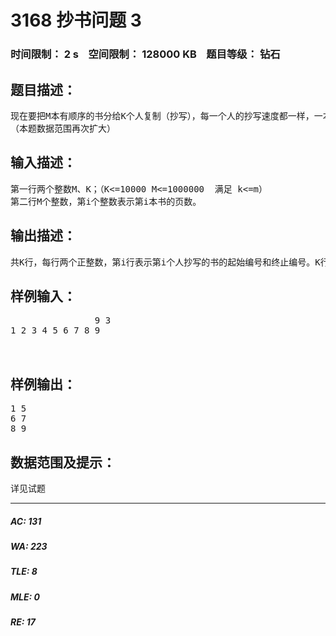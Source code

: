 # 3168 抄书问题 3   
### 时间限制： 2 s&nbsp;&nbsp;&nbsp;&nbsp;空间限制： 128000 KB&nbsp;&nbsp;&nbsp;&nbsp;题目等级： 钻石  
## 题目描述：  

<pre>
现在要把M本有顺序的书分给K个人复制（抄写），每一个人的抄写速度都一样，一本书不允许给两个（或以上）的人抄写，分给每一个人的书，必 须是连续的，比 如不能把第一、第三、第四本数给同一个人抄写。现在请你设计一种方案，使得复制时间最短。复制时间为抄写页数最多的人用去的时间。
（本题数据范围再次扩大）
</pre>
  
  
## 输入描述：  

<pre>
第一行两个整数M、K；（K<=10000 M<=1000000  满足 k<=m）
第二行M个整数，第i个整数表示第i本书的页数。
</pre>
  
  
## 输出描述：  

<pre>
共K行，每行两个正整数，第i行表示第i个人抄写的书的起始编号和终止编号。K行的起始编号应该从小到大排列，如果有多解，则尽可能让前面的人少抄写。
</pre>
  
  
## 样例输入：  

<pre>
                9 3  
1 2 3 4 5 6 7 8 9  
  

</pre>
  
  
## 样例输出：  

<pre>
1 5
6 7
8 9
</pre>
  
  
## 数据范围及提示：  

<pre>
详见试题
</pre>
  
  
***  

##### AC: 131  
##### WA: 223  
##### TLE: 8  
##### MLE: 0  
##### RE: 17  
